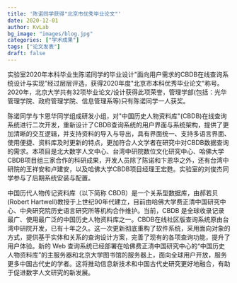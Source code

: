 ```yaml
---
title: '陈诺同学获得"北京市优秀毕业论文"'
date: 2020-12-01
author: KvLab
bg_image: "images/blog.jpg"
categories: ["学术成果"]
tags: ["论文发表"]
draft: false
---
```


实验室2020年本科毕业生陈诺同学的毕业设计"面向用户需求的CBDB在线查询系统设计与实现”经过层层评选，获得2020年度"北京市本科优秀毕业论文"称号。2020年，北京大学共有32项毕业论文/设计获得此项荣誉，管理学部(包括：光华管理学院、政府管理学院、信息管理系等)只有陈诺同学一人获奖。
<!--more-->


陈诺同学与卞恩华同学组成研发小组，对"中国历史人物资料库"(CBDB)在线查询系统进行二次开发，重新设计了CBDB查询系统的用户界面与系统架构，提供了更加清晰的交互逻辑，并支持资料的导入与导出，具有界面统一、支持多语言界面、使用便捷、资料库及时更新的特点，更加符合人文学者在研究中对CBDB数据查询的需求。本项目是北大数字人文中心、台湾中研院数位文化研究中心、哈佛大学CBDB项目组三家合作的科研成果，开发人员除了陈诺和卞恩华之外，还有台湾中研院的王祥安和卢建安，以及哈佛大学CBDB项目经理王宏甦。实验室的刘俊杰同学参与了后期系统安装与配置。

中国历代人物传记资料库（以下简称 CBDB）是一个关系型数据库，由郝若贝(Robert Hartwell)教授于上世纪90年代建立，目前由哈佛大学费正清中国研究中心、中央研究院历史语言研究所等机构合作维护。当前，CBDB 是全球收录记录最广、使用最广泛的中国历史人物资料库之一。CBDB在线社区版查询系统原由台湾中研院开发，已有十年之久。这一次更新彻底重构了软件系统，采用面向对象的方式，提供基于实体和关系的查询设计方案，完善了现有的各项查询功能，提升了用户体验。新的 Web 查询系统已经部署在哈佛费正清中国研究中心的“中国历史人物资料库”的主服务器和北京大学图书馆的服务器上，面向全球用户开放，服务更多中国古代史的学者。这将推动信息新技术和中国古代史研究更好地融合，有助于促进数字人文研究的新发展。
